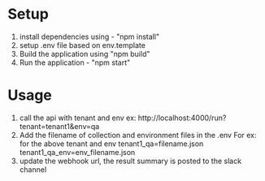 # Setup
1. install dependencies using - "npm install"
2. setup .env file based on env.template
3. Build the application using "npm build"
4. Run the application - "npm start"


# Usage
1. call the api with tenant and env
   ex: http://localhost:4000/run?tenant=tenant1&env=qa
2. Add the filename of collection and environment files in the .env
   For ex: for the above tenant and env
   tenant1_qa=filename.json
   tenant1_qa_env=env_filename.json
3. update the webhook url, the result summary is posted to the slack channel
